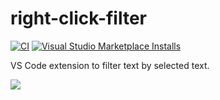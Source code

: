 # right-click-filter

[![CI](https://github.com/winebarrel/vscode-right-click-filter/actions/workflows/ci.yml/badge.svg)](https://github.com/winebarrel/vscode-right-click-filter/actions/workflows/ci.yml)
[![Visual Studio Marketplace Installs](https://img.shields.io/visual-studio-marketplace/i/winebarrel.right-click-filter)](https://marketplace.visualstudio.com/items?itemName=winebarrel.right-click-filter)

VS Code extension to filter text by selected text.

![](https://github.com/winebarrel/vscode-right-click-filter/assets/117768/45024f86-1f45-4d72-b353-bd7b7707ff2d)
